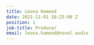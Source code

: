 ```yaml
---
title: Leona Hameed
date: 2021-11-01 16:25:00 Z
position: 1
job-title: Producer
email: leona.hameed@novel.audio
---
```


